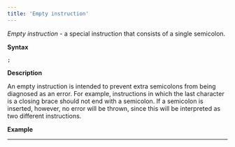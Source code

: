 ```yaml
---
title: 'Empty instruction'
---
```


*Empty instruction* - a special instruction that consists of a single semicolon.

**Syntax**

    ;

**Description**

An empty instruction is intended to prevent extra semicolons from being diagnosed as an error. For example, instructions in which the last character is a closing brace should not end with a semicolon. If a semicolon is inserted, however, no error will be thrown, since this will be interpreted as two different instructions. 

**Example**

********************



  
